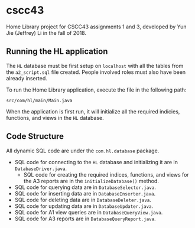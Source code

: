 # cscc43
Home Library project for CSCC43 assignments 1 and 3, developed by Yun Jie (Jeffrey) Li in the fall of 2018.

## Running the HL application
The `HL` database must be first setup on `localhost` with all the tables from the `a2_script.sql` file created. People involved roles must also have been already inserted.

To run the Home Library application, execute the file in the following path:
```
src/com/hl/main/Main.java
```
When the application is first run, it will initialize all the required indicies, functions, and views in the `HL` database.

## Code Structure
All dynamic SQL code are under the `com.hl.database` package.
* SQL code for connecting to the `HL` database and initializing it are in `DatabaseDriver.java`.
    * SQL code for creating the required indices, functions, and views for the A3 reports are in the `initializeDatabase()` method.
* SQL code for querying data are in `DatabaseSelector.java`.
* SQL code for inserting data are in `DatabaseInserter.java`.
* SQL code for deleting data are in `DatabaseDeleter.java`.
* SQL code for updating data are in `DatabaseUpdater.java`.
* SQL code for A1 view queries are in `DatabaseQueryView.java`.
* SQL code for A3 reports are in `DatabaseQueryReport.java`.
